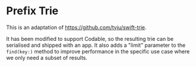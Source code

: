 #  Prefix Trie

This is an adaptation of https://github.com/tyiu/swift-trie.

It has been modified to support Codable, so the resulting trie can be serialised and shipped with an app.
It also adds a "limit" parameter to the `find(key:)` method to improve performance in the specific use case where we only need a subset of results.
